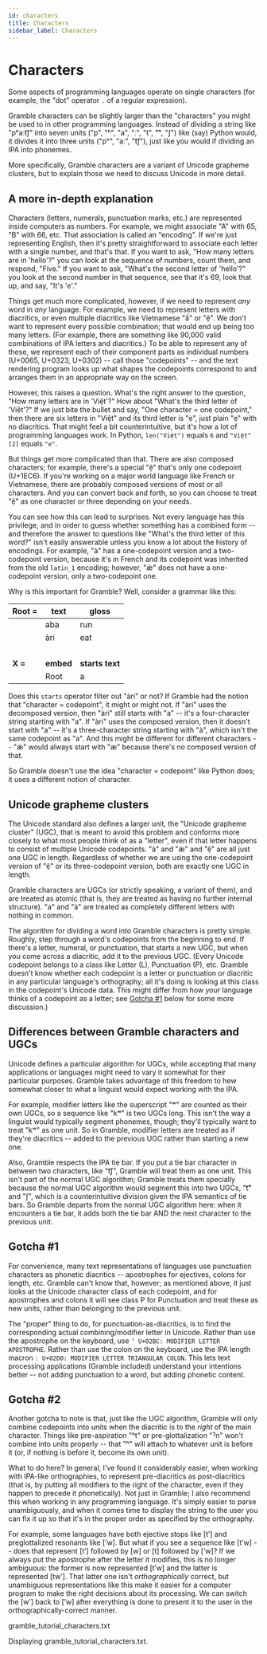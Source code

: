 ```yaml
---
id: characters
title: Characters
sidebar_label: Characters
---
```


# Characters

Some aspects of programming languages operate on single characters (for example, the "dot" operator `.` of a regular expression).

Gramble characters can be slightly larger than the "characters" you might be used to in other programming languages.  Instead of dividing a string like "pʰaːt͡ʃ" into seven units ("p", "ʰ", "a", "ː", "t", "͡", "ʃ") like (say) Python would, it divides it into three units ("pʰ", "aː", "t͡ʃ"), just like you would if dividing an IPA into phonemes.

More specifically, Gramble characters are a variant of Unicode grapheme clusters, but to explain those we need to discuss Unicode in more detail.

## A more in-depth explanation

Characters (letters, numerals, punctuation marks, etc.) are represented inside computers as numbers.  For example, we might associate "A" with 65, "B" with 66, etc.  That association is called an "encoding".  If we're just representing English, then it's pretty straightforward to associate each letter with a single number, and that's that.  If you want to ask, "How many letters are in 'hello'?" you can look at the sequence of numbers, count them, and respond, "Five."  If you want to ask, "What's the second letter of 'hello'?" you look at the second number in that sequence, see that it's 69, look that up, and say, "It's 'e'."

Things get much more complicated, however, if we need to represent *any* word in *any* language.  For example, we need to represent letters with diacritics, or even multiple 
diacritics like Vietnamese "ầ" or "ệ".  We don't want to represent every possible combination; that would end up being too many letters.  (For example, there are something like 90,000 valid combinations of IPA letters and diacritics.)  To be able to represent any of these, we represent each of their component parts as individual numbers (U+0065, U+0323, U+0302) -- call those "codepoints" -- and the text rendering program looks up what shapes the codepoints correspond to and arranges them in an appropriate way on the screen.

However, this raises a question.  What's the right answer to the question, "How many letters are in 'Việt'?"  How about "What's the third letter of 'Việt'?"  If we just bite the bullet and say, "One character = one codepoint," then there are six letters in "Việt" and its third letter is "e", just plain "e" with no diacritics.  That might feel a bit counterintuitive, but it's how a lot of programming languages work.  In Python, `len("Việt")` equals `6` and `"Việt"[2]` equals `"e"`.

But things get more complicated than that.  There are also composed characters; for example, there's a special "ệ" that's only one codepoint (U+1EC6).  If you're working on a major world language like French or Vietnamese, there are probably composed versions of most or all characters.  And you can convert back and forth, so you can choose to treat "ệ" as one character or three depending on your needs.

You can see how this can lead to surprises.  Not every language has this privilege, and in order to guess whether something has a combined form -- and therefore the answer to questions like "What's the third letter of this word?" isn't easily answerable unless you know a lot about the history of encodings.  For example, "à" has a one-codepoint version and a two-codepoint version, because it's in French and its codepoint was inherited from the old `latin_1` encoding; however, "æ̀" does not have a one-codepoint version, only a two-codepoint one.

Why is this important for Gramble?  Well, consider a grammar like this:

| **Root =** | **text** | **gloss** |
|---------|-------|----------|
|         | aba   | run |
|         | àri    | eat |
| &nbsp; |
| **X =** | **embed** | **starts text** |
|         | Root | a |

Does this `starts` operator filter out "àri" or not?  If Gramble had the notion that "character = codepoint", it might or might not.  If "àri" uses the decomposed version, then "àri" still starts with "a" -- it's a four-character string starting with "a".  If "àri" uses the composed version, then it doesn't start with "a" -- it's a three-character string starting with "à", which isn't the same codepoint as "a".  And this might be different for different characters -- "æ̀" would always start with "æ" because there's no composed version of that.

So Gramble doesn't use the idea "character = codepoint" like Python does; it uses a different notion of character.

## Unicode grapheme clusters

The Unicode standard also defines a larger unit, the "Unicode grapheme cluster" (UGC), that is meant to avoid this problem and conforms more closely to what most people think of as a "letter", even if that letter happens to consist of multiple Unicode codepoints.  "à" and "æ̀" and "ệ" are all just one UGC in length.  Regardless of whether we are using the one-codepoint version of "ệ" or its three-codepoint version, both are exactly one UGC in length.

Gramble characters are UGCs (or strictly speaking, a variant of them), and are treated as atomic (that is, they are treated as having no further internal structure).  "a" and "à" are treated as completely different letters with nothing in common.

The algorithm for dividing a word into Gramble characters is pretty simple.  Roughly, step through a word's codepoints from the beginning to end.  If there's a letter, numeral, or punctuation, that starts a new UGC, but when you come across a diacritic, add it to the previous UGC.  (Every Unicode codepoint belongs to a class like Letter (L), Punctuation (P), etc.  Gramble doesn't know whether each codepoint is a letter or punctuation or diacritic in any particular language's orthography; all it's doing is looking at this class in the codepoint's Unicode data.  This might differ from how *your* language thinks of a codepoint as a letter; see [Gotcha #1](#gotcha-1) below for some more discussion.)

## Differences between Gramble characters and UGCs

Unicode defines a particular algorithm for UGCs, while accepting that many applications or languages might need to vary it somewhat for their particular purposes.  Gramble takes advantage of this freedom to hew somewhat closer to what a linguist would expect working with the IPA.

For example, modifier letters like the superscript "ʷ" are counted as their own UGCs, so a sequence like "kʷ" is two UGCs long.  This isn't the way a linguist would typically segment phonemes, though; they'll typically want to treat "kʷ" as one unit.  So in Gramble, modifier letters are treated as if they're diacritics -- added to the previous UGC rather than starting a new one.

Also, Gramble respects the IPA tie bar.  If you put a tie bar character in between two characters, like "t͡ʃ", Gramble will treat them as one unit.  This isn't part of the normal UGC algorithm; Gramble treats them specially because the normal UGC algorithm would segment this into two UGCs, "t͡" and "ʃ", which is a counterintuitive division given the IPA semantics of tie bars.  So Gramble departs from the normal UGC algorithm here: when it encounters a tie bar, it adds both the tie bar AND the next character to the previous unit.  

## Gotcha #1

For convenience, many text representations of languages use punctuation characters as phonetic diacritics -- apostrophes for ejectives, colons for length, etc.  Gramble can't know that, however; as mentioned above, it just looks at the Unicode character class of each codepoint, and for apostrophes and colons it will see class P for Punctuation and treat these as new units, rather than belonging to the previous unit.

The "proper" thing to do, for punctuation-as-diacritics, is to find the corresponding actual combining/modifier letter in Unicode.  Rather than use the apostrophe on the keyboard, use `ʼ U+02BC: MODIFIER LETTER APOSTROPHE`.  Rather than use the colon on the keyboard, use the IPA length macron `ː U+02D0: MODIFIER LETTER TRIANGULAR COLON`.  This lets text processing applications (Gramble included) understand your intentions better -- not adding punctuation to a word, but adding phonetic content.

## Gotcha #2

Another gotcha to note is that, just like the UGC algorithm, Gramble will only combine codepoints into units when the diacritic is to the *right* of the main character.  Things like pre-aspiration "ʰt" or pre-glottalization "ˀn" won't combine into units properly -- that "ʰ" will attach to whatever unit is before it (or, if nothing is before it, become its own unit).

What to do here?  In general, I've found it considerably easier, when working with IPA-like orthographies, to represent pre-diacritics as post-diacritics (that is, by putting all modifiers to the right of the character, even if they happen to precede it phonetically).  Not just in Gramble; I also recommend this when working in any programming language.  It's simply easier to parse unambiguously, and when it comes time to display the string to the user you can fix it up so that it's in the proper order as specified by the orthography.  

For example, some languages have both ejective stops like [tʼ] and preglottalized resonants like [ʼw].  But what if you see a sequence like [tʼw] -- does that represent [tʼ] followed by [w] or [t] followed by [ʼw]?  If we always put the apostrophe after the letter it modifies, this is no longer ambiguous: the former is now represented [tʼw] and the latter is represented [twʼ].  That latter one isn't *orthographically* correct, but unambiguous representations like this make it easier for a computer program to make the right decisions about its processing.  We can switch the [wʼ] back to [ʼw] after everything is done to present it to the user in the orthographically-correct manner.

gramble_tutorial_characters.txt

Displaying gramble_tutorial_characters.txt.
